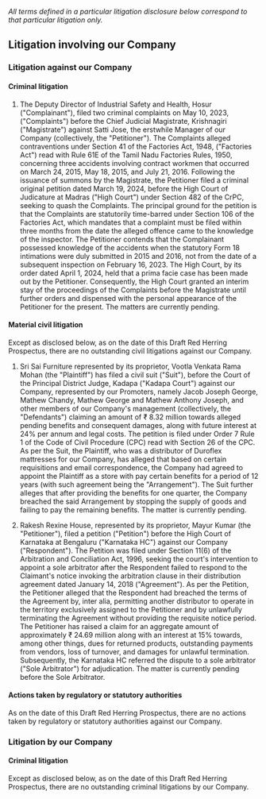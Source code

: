 *All terms defined in a particular litigation disclosure below correspond to that particular litigation only.*

## Litigation involving our Company

### Litigation against our Company

#### Criminal litigation

1. The Deputy Director of Industrial Safety and Health, Hosur ("Complainant"), filed two criminal complaints on May 10, 2023, ("Complaints") before the Chief Judicial Magistrate, Krishnagiri ("Magistrate") against Satti Jose, the erstwhile Manager of our Company (collectively, the "Petitioner"). The Complaints alleged contraventions under Section 41 of the Factories Act, 1948, ("Factories Act") read with Rule 61E of the Tamil Nadu Factories Rules, 1950, concerning three accidents involving contract workmen that occurred on March 24, 2015, May 18, 2015, and July 21, 2016. Following the issuance of summons by the Magistrate, the Petitioner filed a criminal original petition dated March 19, 2024, before the High Court of Judicature at Madras ("High Court") under Section 482 of the CrPC, seeking to quash the Complaints. The principal ground for the petition is that the Complaints are statutorily time-barred under Section 106 of the Factories Act, which mandates that a complaint must be filed within three months from the date the alleged offence came to the knowledge of the inspector. The Petitioner contends that the Complainant possessed knowledge of the accidents when the statutory Form 18 intimations were duly submitted in 2015 and 2016, not from the date of a subsequent inspection on February 16, 2023. The High Court, by its order dated April 1, 2024, held that a prima facie case has been made out by the Petitioner. Consequently, the High Court granted an interim stay of the proceedings of the Complaints before the Magistrate until further orders and dispensed with the personal appearance of the Petitioner for the present. The matters are currently pending.

#### Material civil litigation

Except as disclosed below, as on the date of this Draft Red Herring Prospectus, there are no outstanding civil litigations against our Company.

1. Sri Sai Furniture represented by its proprietor, Vootla Venkata Rama Mohan (the "Plaintiff") has filed a civil suit ("Suit"), before the Court of the Principal District Judge, Kadapa ("Kadapa Court") against our Company, represented by our Promoters, namely Jacob Joseph George, Mathew Chandy, Mathew George and Mathew Anthony Joseph, and other members of our Company's management (collectively, the "Defendants") claiming an amount of ₹ 8.32 million towards alleged pending benefits and consequent damages, along with future interest at 24% per annum and legal costs. The petition is filed under Order 7 Rule 1 of the Code of Civil Procedure (CPC) read with Section 26 of the CPC. As per the Suit, the Plaintiff, who was a distributor of Duroflex mattresses for our Company, has alleged that based on certain requisitions and email correspondence, the Company had agreed to appoint the Plaintiff as a store with pay certain benefits for a period of 12 years (with such agreement being the "Arrangement"). The Suit further alleges that after providing the benefits for one quarter, the Company breached the said Arrangement by stopping the supply of goods and failing to pay the remaining benefits. The matter is currently pending.

2. Rakesh Rexine House, represented by its proprietor, Mayur Kumar (the "Petitioner"), filed a petition ("Petition") before the High Court of Karnataka at Bengaluru ("Karnataka HC") against our Company ("Respondent"). The Petition was filed under Section 11(6) of the Arbitration and Conciliation Act, 1996, seeking the court's intervention to appoint a sole arbitrator after the Respondent failed to respond to the Claimant's notice invoking the arbitration clause in their distribution agreement dated January 14, 2018 ("Agreement"). As per the Petition, the Petitioner alleged that the Respondent had breached the terms of the Agreement by, inter alia, permitting another distributor to operate in the territory exclusively assigned to the Petitioner and by unlawfully terminating the Agreement without providing the requisite notice period. The Petitioner has raised a claim for an aggregate amount of approximately ₹ 24.69 million along with an interest at 15% towards, among other things, dues for returned products, outstanding payments from vendors, loss of turnover, and damages for unlawful termination. Subsequently, the Karnataka HC referred the dispute to a sole arbitrator ("Sole Arbitrator") for adjudication. The matter is currently pending before the Sole Arbitrator.

#### Actions taken by regulatory or statutory authorities

As on the date of this Draft Red Herring Prospectus, there are no actions taken by regulatory or statutory authorities against our Company.

### Litigation by our Company

#### Criminal litigation

Except as disclosed below, as on the date of this Draft Red Herring Prospectus, there are no outstanding criminal litigations by our Company.